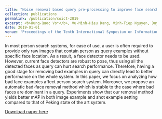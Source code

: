 ```yaml
---
title: "Noise removal based query pre-processing to improve face search performance in large scale video databases"
collection: publications
permalink: /publication/soict-2019
excerpt: <b>Hung-Quoc Vo*</b>, Vu-Minh-Hieu Dang, Vinh-Tiep Nguyen, Duy-Dinh Le<br/><a href="https://dl.acm.org/doi/abs/10.1145/3368926.3369727">[paper]</a><a href="https://github.com/hungvo304ml/Instance-Search">[code]</a><a href="https://youtu.be/uWH5L22imkU">[demo]</a><br/><img src='/images/publications/soict-2019.png'>
date: 2019-01-01
venue: 'Proceedings of the Tenth International Symposium on Information and Communication Technology (2019)'
---
```

In most person search systems, for ease of use, a user is often required to provide only raw images that contain person as query examples without specific face location. As a result, a face detector needs to be used. However, current face detectors are robust to pose, thus using all the detected faces as query can hurt search performance. Therefore, having a good stage for removing bad examples in query can directly lead to better performance on the whole system. In this paper, we focus on analyzing how bad face examples affect person search system. Moreover, we propose an automatic bad-face removal method which is stable to the case where bad faces are dominant in a query. Experiments show that our removal method yields better mAP in both image example and shot example setting compared to that of Peking state of the art system.

[Download paper here](https://dl.acm.org/doi/abs/10.1145/3368926.3369727)
